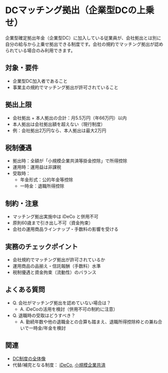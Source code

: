 # DCマッチング拠出（企業型DCの上乗せ）

企業型確定拠出年金（企業型DC）に加入している従業員が、会社拠出とは別に自分の給与から上乗せ拠出できる制度です。会社の規約でマッチング拠出が認められている場合のみ利用できます。

## 対象・要件
- 企業型DC加入者であること
- 事業主の規約でマッチング拠出が許可されていること

## 拠出上限
- 会社拠出 + 本人拠出の合計：月5.5万円（年66万円）以内
- 本人拠出は会社拠出額を超えない（現行制度）
- 例：会社拠出2万円なら、本人拠出は最大2万円

## 税制優遇
- 拠出時：全額が「小規模企業共済等掛金控除」で所得控除
- 運用時：運用益は非課税
- 受取時：
  - 年金形式：公的年金等控除
  - 一時金：退職所得控除

## 制約・注意
- マッチング拠出実施中は iDeCo と併用不可
- 原則60歳まで引き出し不可（資金拘束）
- 会社の運用商品ラインナップ・手数料の影響を受ける

## 実務のチェックポイント
- 会社規約でマッチング拠出が許可されているか
- 運用商品の品揃え・信託報酬（手数料）水準
- 税制優遇と資金拘束（流動性）のバランス

## よくある質問
- Q. 会社がマッチング拠出を認めていない場合は？
  - A. iDeCoの活用を検討（併用不可の制約に注意）
- Q. 退職時の受取はどうすべき？
  - A. 勤続年数や他の退職金との合算も踏まえ、退職所得控除枠との兼ね合いで一時金/年金を検討

## 関連
- [DC制度の全体像](DC制度解説.md)
- 代替/補完となる制度： [iDeCo](個人型確定拠出年金_iDeCo.md), [小規模企業共済](小規模企業共済.md)


